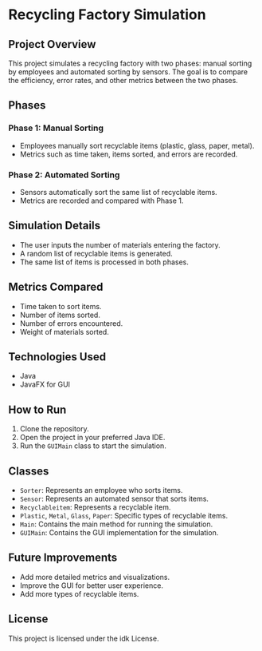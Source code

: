 # Recycling Factory Simulation

## Project Overview

This project simulates a recycling factory with two phases: manual sorting by employees and automated sorting by sensors. The goal is to compare the efficiency, error rates, and other metrics between the two phases.

## Phases

### Phase 1: Manual Sorting
- Employees manually sort recyclable items (plastic, glass, paper, metal).
- Metrics such as time taken, items sorted, and errors are recorded.

### Phase 2: Automated Sorting
- Sensors automatically sort the same list of recyclable items.
- Metrics are recorded and compared with Phase 1.

## Simulation Details

- The user inputs the number of materials entering the factory.
- A random list of recyclable items is generated.
- The same list of items is processed in both phases.

## Metrics Compared

- Time taken to sort items.
- Number of items sorted.
- Number of errors encountered.
- Weight of materials sorted.

## Technologies Used

- Java
- JavaFX for GUI

## How to Run

1. Clone the repository.
2. Open the project in your preferred Java IDE.
3. Run the `GUIMain` class to start the simulation.

## Classes

- `Sorter`: Represents an employee who sorts items.
- `Sensor`: Represents an automated sensor that sorts items.
- `Recyclableitem`: Represents a recyclable item.
- `Plastic`, `Metal`, `Glass`, `Paper`: Specific types of recyclable items.
- `Main`: Contains the main method for running the simulation.
- `GUIMain`: Contains the GUI implementation for the simulation.

## Future Improvements

- Add more detailed metrics and visualizations.
- Improve the GUI for better user experience.
- Add more types of recyclable items.

## License

This project is licensed under the idk License.
